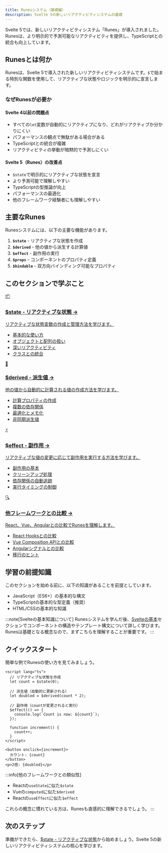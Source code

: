 ```yaml
---
title: Runesシステム（基礎編）
description: Svelte 5の新しいリアクティビティシステムの基礎
---
```


<script>
  import { base } from '$app/paths';
</script>

Svelte 5では、新しいリアクティビティシステム「Runes」が導入されました。Runesは、より明示的で予測可能なリアクティビティを提供し、TypeScriptとの統合も向上しています。

## Runesとは何か

Runesは、Svelte 5で導入された新しいリアクティビティシステムです。`$`で始まる特別な関数を使用して、リアクティブな状態やロジックを明示的に宣言します。

### なぜRunesが必要か

#### Svelte 4以前の問題点
- すべての`let`変数が自動的にリアクティブになり、どれがリアクティブか分かりにくい
- パフォーマンスの観点で無駄がある場合がある
- TypeScriptとの統合が複雑
- リアクティビティの挙動が暗黙的で予測しにくい

#### Svelte 5（Runes）の改善点
- `$state`で明示的にリアクティブな状態を宣言
- より予測可能で理解しやすい
- TypeScriptの型推論が向上
- パフォーマンスの最適化
- 他のフレームワーク経験者にも理解しやすい

## 主要なRunes

Runesシステムには、以下の主要な機能があります。

1. **`$state`** - リアクティブな状態を作成
2. **`$derived`** - 他の値から派生する計算値
3. **`$effect`** - 副作用の実行
4. **`$props`** - コンポーネントのプロパティ定義
5. **`$bindable`** - 双方向バインディング可能なプロパティ

## このセクションで学ぶこと

<div class="grid grid-cols-1 md:grid-cols-2 gap-4 my-8 auto-rows-[1fr]">
  <a href="{base}/runes-basics/state/" class="flex no-underline group h-full">
    <div class="p-4 border border-gray-2 dark:border-gray-7 rounded-lg shadow-md hover:shadow-lg hover:border-pink-400 dark:hover:border-pink-400 transition-all cursor-pointer flex flex-col w-full">
      <div class="text-3xl mb-2">📦</div>
      <h3 class="font-bold text-lg mb-2 text-pink-600 dark:text-pink-400 group-hover:text-pink-700 dark:group-hover:text-pink-300 transition-colors">
        $state - リアクティブな状態
        <span class="inline-block ml-1 text-xs opacity-60">→</span>
      </h3>
      <p class="text-sm mb-3 text-gray-7 dark:text-gray-3">リアクティブな状態変数の作成と管理方法を学びます。</p>
      <ul class="text-sm text-gray-6 dark:text-gray-4 space-y-1 flex-grow">
        <li>基本的な使い方</li>
        <li>オブジェクトと配列の扱い</li>
        <li>深いリアクティビティ</li>
        <li>クラスとの統合</li>
      </ul>
    </div>
  </a>
  
  <a href="{base}/runes-basics/derived/" class="flex no-underline group h-full">
    <div class="p-4 border border-gray-2 dark:border-gray-7 rounded-lg shadow-md hover:shadow-lg hover:border-pink-400 dark:hover:border-pink-400 transition-all cursor-pointer flex flex-col w-full">
      <div class="text-3xl mb-2">🔄</div>
      <h3 class="font-bold text-lg mb-2 text-pink-600 dark:text-pink-400 group-hover:text-pink-700 dark:group-hover:text-pink-300 transition-colors">
        $derived - 派生値
        <span class="inline-block ml-1 text-xs opacity-60">→</span>
      </h3>
      <p class="text-sm mb-3 text-gray-7 dark:text-gray-3">他の値から自動的に計算される値の作成方法を学びます。</p>
      <ul class="text-sm text-gray-6 dark:text-gray-4 space-y-1 flex-grow">
        <li>計算プロパティの作成</li>
        <li>複数の依存関係</li>
        <li>最適化とメモ化</li>
        <li>非同期派生値</li>
      </ul>
    </div>
  </a>
  
  <a href="{base}/runes-basics/effect/" class="flex no-underline group h-full">
    <div class="p-4 border border-gray-2 dark:border-gray-7 rounded-lg shadow-md hover:shadow-lg hover:border-pink-400 dark:hover:border-pink-400 transition-all cursor-pointer flex flex-col w-full">
      <div class="text-3xl mb-2">⚡</div>
      <h3 class="font-bold text-lg mb-2 text-pink-600 dark:text-pink-400 group-hover:text-pink-700 dark:group-hover:text-pink-300 transition-colors">
        $effect - 副作用
        <span class="inline-block ml-1 text-xs opacity-60">→</span>
      </h3>
      <p class="text-sm mb-3 text-gray-7 dark:text-gray-3">リアクティブな値の変更に応じて副作用を実行する方法を学びます。</p>
      <ul class="text-sm text-gray-6 dark:text-gray-4 space-y-1 flex-grow">
        <li>副作用の基本</li>
        <li>クリーンアップ処理</li>
        <li>依存関係の自動追跡</li>
        <li>実行タイミングの制御</li>
      </ul>
    </div>
  </a>
  
  <a href="{base}/runes-basics/comparison/" class="flex no-underline group h-full">
    <div class="p-4 border border-gray-2 dark:border-gray-7 rounded-lg shadow-md hover:shadow-lg hover:border-pink-400 dark:hover:border-pink-400 transition-all cursor-pointer flex flex-col w-full">
      <div class="text-3xl mb-2">🔍</div>
      <h3 class="font-bold text-lg mb-2 text-pink-600 dark:text-pink-400 group-hover:text-pink-700 dark:group-hover:text-pink-300 transition-colors">
        他フレームワークとの比較
        <span class="inline-block ml-1 text-xs opacity-60">→</span>
      </h3>
      <p class="text-sm mb-3 text-gray-7 dark:text-gray-3">React、Vue、Angularとの比較でRunesを理解します。</p>
      <ul class="text-sm text-gray-6 dark:text-gray-4 space-y-1 flex-grow">
        <li>React Hooksとの比較</li>
        <li>Vue Composition APIとの比較</li>
        <li>Angularシグナルとの比較</li>
        <li>移行のヒント</li>
      </ul>
    </div>
  </a>
</div>

## 学習の前提知識

このセクションを始める前に、以下の知識があることを前提としています。

- JavaScript（ES6+）の基本的な構文
- TypeScriptの基本的な型定義（推奨）
- HTML/CSSの基本的な知識

:::note[Svelteの基本知識について]
Runesシステムを学んだ後、[Svelteの基本](/svelte-basics/)セクションでコンポーネントの構造やテンプレート構文について詳しく学びます。Runesは基礎となる概念なので、まずこちらを理解することが重要です。
:::

## クイックスタート

簡単な例でRunesの使い方を見てみましょう。

```svelte
<script lang="ts">
  // リアクティブな状態を作成
  let count = $state(0);
  
  // 派生値（自動的に更新される）
  let doubled = $derived(count * 2);
  
  // 副作用（countが変更されると実行）
  $effect(() => {
    console.log(`Count is now: ${count}`);
  });
  
  function increment() {
    count++;
  }
</script>

<button onclick={increment}>
  カウント: {count}
</button>
<p>2倍: {doubled}</p>
```

:::info[他のフレームワークとの類似性]
- Reactの`useState`に似た`$state`
- Vueの`computed`に似た`$derived`
- Reactの`useEffect`に似た`$effect`

これらの概念に慣れている方は、Runesも直感的に理解できるでしょう。
:::

## 次のステップ

準備ができたら、[$state - リアクティブな状態](/runes-basics/state/)から始めましょう。Svelte 5の新しいリアクティビティシステムの核心を学びます。